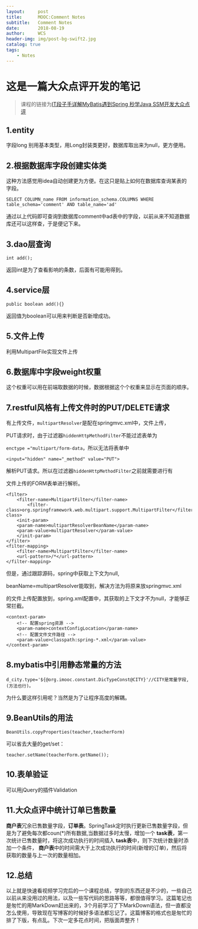 ```yaml
---
layout:     post
title:      MOOC:Comment Notes
subtitle:   Comment Notes
date:       2018-08-19
author:     WCS
header-img: img/post-bg-swift2.jpg
catalog: true
tags:
    - Notes
---
```

# 这是一篇大众点评开发的笔记

> 课程的链接为[IT段子手详解MyBatis遇到Spring 秒学Java SSM开发大众点评](https://coding.imooc.com/class/105.html)

## 1.entity

字段long 别用基本类型，用Long封装类更好，数据库取出来为null，更方便用。

## 2.根据数据库字段创建实体类

这种方法感觉用idea自动创建更为方便。在这只是贴上如何在数据库查询某表的字段。  

`SELECT COLUMN_name FROM information_schema.COLUMNS WHERE table_schema='comment' AND table_name='ad'`  

通过以上代码即可查询到数据库comment中ad表中的字段，以前从来不知道数据库还可以这样查，于是便记下来。

## 3.dao层查询

`int add();`  

返回int是为了查看影响的条数，后面有可能用得到。

## 4.service层

`public boolean add(){}`  

返回值为boolean可以用来判断是否新增成功。

## 5.文件上传

利用MultipartFile实现文件上传

## 6.数据库中字段weight权重

这个权重可以用在前端取数据的时候，数据根据这个个权重来显示在页面的顺序。

## 7.restful风格有上传文件时的PUT/DELETE请求

有上传文件，`multipartResolver`是配在springmvc.xml中，文件上传，

PUT请求时，由于过滤器`hiddenHttpMethodFilter`不能过滤表单为

`enctype ="multipart/form-data`，所以无法将表单中

`<input="hidden" name="_method" value="PUT">`  

解析PUT请求。所以在过滤器`hiddenHttpMethodFilter`之前就需要进行有

文件上传的FORM表单进行解析。

```filter
<filter>
    <filter-name>MultipartFilter</filter-name>
        <filter-class>org.springframework.web.multipart.support.MultipartFilter</filter-class>
    <init-param>
    <param-name>multipartResolverBeanName</param-name>
    <param-value>multipartResolver</param-value>
    </init-param>
</filter>
<filter-mapping>
    <filter-name>MultipartFilter</filter-name>
    <url-pattern>/*</url-pattern>
</filter-mapping>
```

但是，通过跟踪源码，spring中获取上下文为null,

beanName=multipartResolver能取到，解决方法为将原来放springmvc.xml

的文件上传配置放到，spring.xml配置中，其获取的上下文才不为null，才能够正常拦截。

```filter
<context-param>
    <!-- 配置spring资源 -->
    <param-name>contextConfigLocation</param-name>
    <!-- 配置文件文件路径 -->
    <param-value>classpath:spring-*.xml</param-value>
</context-param>
```

## 8.mybatis中引用静态常量的方法

`d_city.type='${@org.imooc.constant.DicTypeConst@CITY}'//CITY是常量字段,(方法也行)。`  

为什么要这样引用呢？当然是为了让程序高度的解耦。

## 9.BeanUtils的用法

`BeanUtils.copyProperties(teacher,teacherForm)`  

可以省去大量的get/set：  

`teacher.setName(teacherForm.getName());`

## 10.表单验证

可以用jQuery的插件Validation

## 11.大众点评中统计订单已售数量

**商户表**冗余已售数量字段，**订单表**。SpringTask定时执行更新已售数量字段，但是为了避免每次都coun(*)所有数据,当数据过多时太慢，增加一个 **task表**，第一次统计已售数量时，将这次成功执行的时间插入 **task表**中，则下次统计数量时添加一个条件， **商户表**中的时间需大于上次成功执行的时间(新增的订单)，然后将获取的数量与上一次的数量相加。

## 12.总结

以上就是快速看视频学习完后的一个课程总结，学到的东西还是不少的，一些自己以前从来没用过的用法，以及一些写代码的思路等等，都很值得学习。这篇笔记也是匆忙的用MarkDown赶出来的，3个月前学习了下MarkDown语法，但一直都没怎么使用，导致现在写博客的时候好多语法都忘记了。这篇博客的格式也是匆忙的排了下版，有点乱。下次一定多花点时间，把版面弄整齐！
